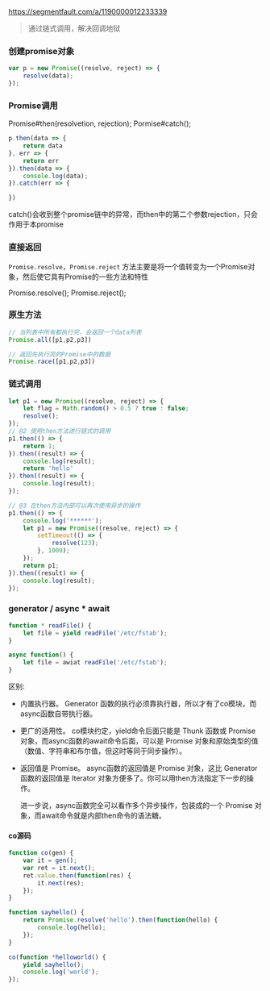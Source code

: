 https://segmentfault.com/a/1190000012233339

> 通过链式调用，解决回调地狱

### 创建promise对象
```javascript
var p = new Promise((resolve, reject) => {
    resolve(data);
});
```

### Promise调用
Promise#then(resolvetion, rejection);
Pormise#catch();

```javascript
p.then(data => {
    return data
}, err => {
    return err
}).then(data => {
    console.log(data);
}).catch(err => {

})
```
catch()会收到整个promise链中的异常，而then中的第二个参数rejection，只会作用于本promise

### 直接返回
`Promise.resolve`，`Promise.reject` 方法主要是将一个值转变为一个Promise对象，然后使它具有Promise的一些方法和特性

Promise.resolve();
Promise.reject();

### 原生方法
```javascript
// 当列表中所有都执行完，会返回一个data列表
Promise.all([p1,p2,p3])

// 返回先执行完的Promise中的数据
Promise.race([p1,p2,p3])
```

### 链式调用
```javascript
let p1 = new Promise((resolve, reject) => {
    let flag = Math.random() > 0.5 ? true : false;
    resolve();
});
// @2 使用then方法进行链式的调用
p1.then(() => {
    return 1;
}).then((result) => {
    console.log(result);
    return 'hello'
}).then((result) => {
    console.log(result);
});

// @3 在then方法内部可以再次使用异步的操作
p1.then(() => {
    console.log('******');
    let p1 = new Promise((resolve, reject) => {
        setTimeout(() => {
            resolve(123);
        }, 1000);
    });
    return p1;
}).then((result) => {
    console.log(result);
});
```

### generator / async * await

```javascript
function * readFile() {
    let file = yield readFile('/etc/fstab'); 
}

async function() {
    let file = awiat readFile('/etc/fstab'); 
}
```

区别:

* 内置执行器。
  Generator 函数的执行必须靠执行器，所以才有了co模块，而async函数自带执行器。
* 更广的适用性。
  co模块约定，yield命令后面只能是 Thunk 函数或 Promise 对象，而async函数的await命令后面，可以是 Promise 对象和原始类型的值（数值、字符串和布尔值，但这时等同于同步操作）。
* 返回值是 Promise。
  async函数的返回值是 Promise 对象，这比 Generator 函数的返回值是 Iterator 对象方便多了。你可以用then方法指定下一步的操作。

  进一步说，async函数完全可以看作多个异步操作，包装成的一个 Promise 对象，而await命令就是内部then命令的语法糖。

#### co源码
```javascript
function co(gen) {
    var it = gen();
    var ret = it.next();
    ret.value.then(function(res) {
        it.next(res);
    });
}

function sayhello() {
    return Promise.resolve('hello').then(function(hello) {
        console.log(hello);
    });
}

co(function *helloworld() {
    yield sayhello();
    console.log('world');
});
```


